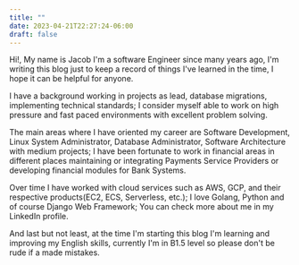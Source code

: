 ```yaml
---
title: ""
date: 2023-04-21T22:27:24-06:00
draft: false
---
```


Hi!, My name is Jacob I'm a software Engineer since many years ago, I'm writing this blog just to keep a record of things I've learned in the time, I hope it can be helpful for anyone.

I have a background working in projects as lead, database migrations, implementing technical standards; I consider myself able to work on high pressure and fast paced environments with excellent problem solving.

The main areas where I have oriented my career are Software Development, Linux System Administrator, Database Administrator, Software Architecture with medium projects; I have been fortunate to work in financial areas in different places maintaining or integrating Payments Service Providers or developing financial modules for Bank Systems.

Over time I have worked with cloud services such as AWS, GCP, and their respective products(EC2, ECS, Serverless, etc.); I love Golang, Python and of course Django Web Framework; You can check more about me in my LinkedIn profile.

And last but not least, at the time I'm starting this blog I'm learning and improving my English skills, currently I'm in B1.5 level so please don't be rude if a made mistakes.
